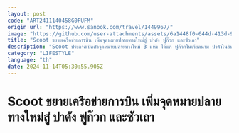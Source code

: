 ```yaml
---
layout: post
code: "ART2411140458G0FUFM"
origin_url: "https://www.sanook.com/travel/1449967/"
image: "https://github.com/user-attachments/assets/6a1448f0-644d-413d-960a-8d6715886a89"
title: "Scoot ขยายเครือข่ายการบิน เพิ่มจุดหมายปลายทางใหม่สู่ ปาดัง ฟูก๊วก และซัวเถา"
description: "Scoot ประกาศเปิดตัวจุดหมายปลายทางใหม่ 3 แห่ง ได้แก่ ฟูก๊วกในเวียดนาม ปาดังในอินโดนีเซีย และซัวเถาในจีน"
category: "LIFESTYLE"
language: "th"
date: 2024-11-14T05:30:55.905Z
---
```


# Scoot ขยายเครือข่ายการบิน เพิ่มจุดหมายปลายทางใหม่สู่ ปาดัง ฟูก๊วก และซัวเถา
